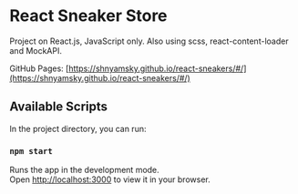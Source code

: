 # React Sneaker Store

Project on React.js, JavaScript only.
Also using scss, react-content-loader and MockAPI.

GitHub Pages: [https://shnyamsky.github.io/react-sneakers/#/](https://shnyamsky.github.io/react-sneakers/#/)

## Available Scripts

In the project directory, you can run:

### `npm start`

Runs the app in the development mode.\
Open [http://localhost:3000](http://localhost:3000) to view it in your browser.